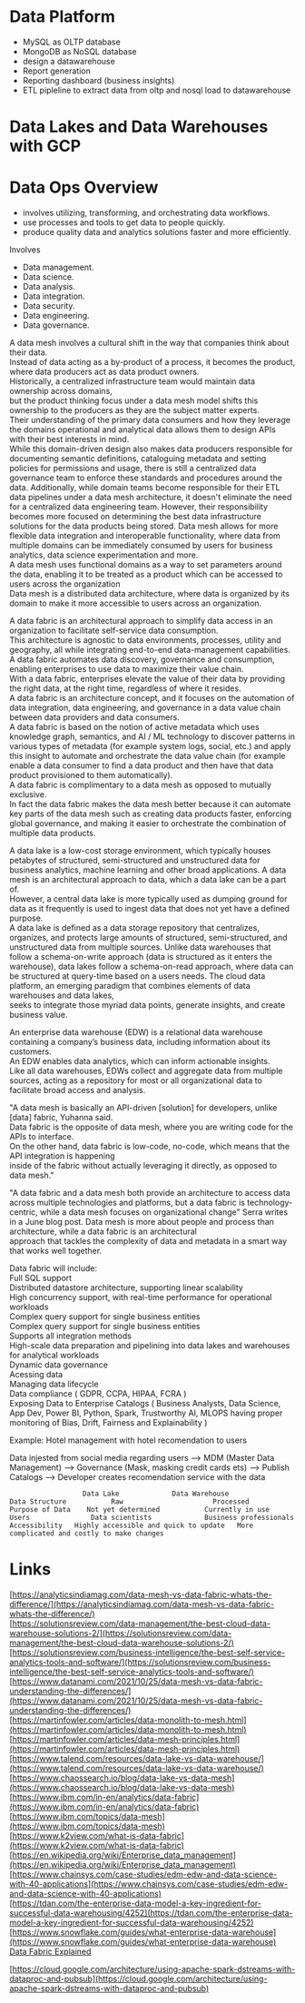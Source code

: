 # Data Platform  

- MySQL as OLTP database  
- MongoDB as NoSQL database  
- design a datawarehouse  
- Report generation  
- Reporting dashboard (business insights)  
- ETL pipleline to extract data from oltp and nosql load to datawarehouse  


#  Data Lakes and Data Warehouses with GCP  



# Data Ops Overview  

- involves utilizing, transforming, and orchestrating data workflows.  
- use processes and tools to get data to people quickly.   
- produce quality data and analytics solutions faster and more efficiently.  

Involves  
-    Data management.  
-    Data science.  
-    Data analysis.  
-    Data integration.  
-    Data security.  
-    Data engineering.  
-    Data governance.  



A data mesh involves a cultural shift in the way that companies think about their data.  
Instead of data acting as a by-product of a process, it becomes the product, where data producers act as data product owners.  
Historically, a centralized infrastructure team would maintain data ownership across domains,  
but the product thinking focus under a data mesh model shifts this ownership to the producers as they are the subject matter experts.  
Their understanding of the primary data consumers and how they leverage the domains operational and analytical data allows them to design APIs  
with their best interests in mind.  
While this domain-driven design also makes data producers responsible for documenting semantic definitions, cataloguing metadata and setting policies for permissions and usage, there is still a centralized data governance team to enforce these standards and procedures around the data. 
Additionally, while domain teams become responsible for their ETL data pipelines under a data mesh architecture, it doesn't eliminate the need for a centralized data engineering team. However, their responsibility becomes more focused on determining the best data infrastructure solutions for the data products being stored.
Data mesh allows for more flexible data integration and interoperable functionality, where data from multiple domains can be immediately consumed by users for business analytics, data science experimentation and more.  
A data mesh uses functional domains as a way to set parameters around the data, enabling it to be treated as a product which can be accessed to users across the organization  
Data mesh is a distributed data architecture, where data is organized by its domain to make it more accessible to users across an organization. 



A data fabric is an architectural approach to simplify data access in an organization to facilitate self-service data consumption.  
This architecture is agnostic to data environments, processes, utility and geography, all while integrating end-to-end data-management capabilities.  
A data fabric automates data discovery, governance and consumption, enabling enterprises to use data to maximize their value chain.  
With a data fabric, enterprises elevate the value of their data by providing the right data, at the right time, regardless of where it resides.  
A data fabric is an architecture concept, and it focuses on the automation of data integration, data engineering, and governance in a data value chain between data providers and data consumers.  
A data fabric is based on the notion of active metadata which uses knowledge graph, semantics, and AI / ML technology to discover patterns in various types of metadata (for example system logs, social, etc.) and apply this insight to automate and orchestrate the data value chain (for example enable a data consumer to find a data product and then have that data product provisioned to them automatically).  
A data fabric is complimentary to a data mesh as opposed to mutually exclusive.  
In fact the data fabric makes the data mesh better because it can automate key parts of the data mesh such as creating data products faster, enforcing global governance, and making it easier to orchestrate the combination of multiple data products.  


A data lake is a low-cost storage environment, which typically houses petabytes of structured, semi-structured and unstructured data for business analytics, machine learning and other broad applications.
A data mesh is an architectural approach to data, which a data lake can be a part of.  
However, a central data lake is more typically used as dumping ground for data as it frequently is used to ingest data that does not yet have a defined purpose.   
A data lake is defined as a data storage repository that centralizes, organizes, and protects large amounts
of structured, semi-structured, and unstructured data from multiple sources. 
Unlike data warehouses that follow a schema-on-write approach (data is structured as it enters the warehouse), 
data lakes follow a schema-on-read approach, where data can be structured at query-time based on a users needs.
The cloud data platform, an emerging paradigm that combines elements of data warehouses and data lakes,  
seeks to integrate those myriad data points, generate insights, and create business value.  


An enterprise data warehouse (EDW) is a relational data warehouse containing a company’s business data, including information about its customers.  
An EDW enables data analytics, which can inform actionable insights.  
Like all data warehouses, EDWs collect and aggregate data from multiple sources, acting as a repository for most or all organizational data to facilitate broad access and analysis.  


"A data mesh is basically an API-driven [solution] for developers, unlike [data] fabric, Yuhanna said.  
Data fabric is the opposite of data mesh, where you are writing code for the APIs to interface.  
On the other hand, data fabric is low-code, no-code, which means that the API integration is happening  
inside of the fabric without actually leveraging it directly, as opposed to data mesh."  

"A data fabric and a data mesh both provide an architecture to access data across multiple technologies and 
platforms, but a data fabric is technology-centric, while a data mesh focuses on organizational change"
Serra writes in a June blog post. 
Data mesh is more about people and process than architecture, while a data fabric is an architectural  
approach that tackles the complexity of data and metadata in a smart way that works well together.  

Data fabric will include:  
    Full SQL support  
    Distributed datastore architecture, supporting linear scalability  
    High concurrency support, with real-time performance for operational workloads  
    Complex query support for single business entities  
    Complex query support for single business entities  
    Supports all integration methods  
    High-scale data preparation and pipelining into data lakes and warehouses for analytical workloads  
    Dynamic data governance  
    Acessing data  
    Managing data lifecycle  
    Data compliance ( GDPR, CCPA, HIPAA, FCRA )  
    Exposing Data to Enterprise Catalogs ( Business Analysts, Data Science, App Dev, Power BI, Python, Spark, Trustworthy AI, MLOPS having proper monitoring of Bias, Drift, Fairness and Explainability )  

Example: Hotel management  with hotel recomendation to users  

Data injested from social media regarding users --> MDM (Master Data Management) 
--> Governance (Mask, masking credit cards ets) --> Publish Catalogs 
--> Developer creates recomendation service with the data  

```
   	              Data Lake 			Data Warehouse
Data Structure 	         Raw 	          		  Processed
Purpose of Data    Not yet determined 			Currently in use
Users 	            Data scientists 			Business professionals
Accessibility 	Highly accessible and quick to update 	More complicated and costly to make changes
```






# Links  

[https://analyticsindiamag.com/data-mesh-vs-data-fabric-whats-the-difference/](https://analyticsindiamag.com/data-mesh-vs-data-fabric-whats-the-difference/)  
[https://solutionsreview.com/data-management/the-best-cloud-data-warehouse-solutions-2/](https://solutionsreview.com/data-management/the-best-cloud-data-warehouse-solutions-2/)  
[https://solutionsreview.com/business-intelligence/the-best-self-service-analytics-tools-and-software/](https://solutionsreview.com/business-intelligence/the-best-self-service-analytics-tools-and-software/)  
[https://www.datanami.com/2021/10/25/data-mesh-vs-data-fabric-understanding-the-differences/](https://www.datanami.com/2021/10/25/data-mesh-vs-data-fabric-understanding-the-differences/)  
[https://martinfowler.com/articles/data-monolith-to-mesh.html](https://martinfowler.com/articles/data-monolith-to-mesh.html)  
[https://martinfowler.com/articles/data-mesh-principles.html](https://martinfowler.com/articles/data-mesh-principles.html)  
[https://www.talend.com/resources/data-lake-vs-data-warehouse/](https://www.talend.com/resources/data-lake-vs-data-warehouse/)  
[https://www.chaossearch.io/blog/data-lake-vs-data-mesh](https://www.chaossearch.io/blog/data-lake-vs-data-mesh)  
[https://www.ibm.com/in-en/analytics/data-fabric](https://www.ibm.com/in-en/analytics/data-fabric)  
[https://www.ibm.com/topics/data-mesh](https://www.ibm.com/topics/data-mesh)  
[https://www.k2view.com/what-is-data-fabric](https://www.k2view.com/what-is-data-fabric)  
[https://en.wikipedia.org/wiki/Enterprise_data_management](https://en.wikipedia.org/wiki/Enterprise_data_management)  
[https://www.chainsys.com/case-studies/edm-edw-and-data-science-with-40-applications](https://www.chainsys.com/case-studies/edm-edw-and-data-science-with-40-applications)  
[https://tdan.com/the-enterprise-data-model-a-key-ingredient-for-successful-data-warehousing/4252](https://tdan.com/the-enterprise-data-model-a-key-ingredient-for-successful-data-warehousing/4252)  
[https://www.snowflake.com/guides/what-enterprise-data-warehouse](https://www.snowflake.com/guides/what-enterprise-data-warehouse)  
[Data Fabric Explained](https://youtu.be/0Zzn4eVbqfk)  



[https://cloud.google.com/architecture/using-apache-spark-dstreams-with-dataproc-and-pubsub](https://cloud.google.com/architecture/using-apache-spark-dstreams-with-dataproc-and-pubsub)  
